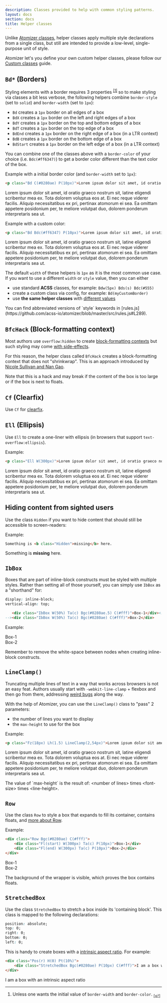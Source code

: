 ```yaml
---
description: Classes provided to help with common styling patterns.
layout: docs
section: docs
title: Helper classes
---
```


Unlike [Atomizer classes](/guides/atomizer-classes.html), helper classes apply multiple style declarations from a single class, but still are intended to provide a low-level, single-purpose unit of style.

<div class="noteBox info">Atomizer let's you define your own custom helper classes, please follow our <a href="./custom-classes.html">Custom classes</a> guide.</div>

## `Bd*` (Borders)

Styling elements with a border requires 3 properties <sup>[[1]](#footnote)</sup><a id="footnote-1"></a> so to make styling via classes a bit less verbose, the following helpers combine `border-style` (set to `solid`) and `border-width` (set to `1px`):

- `Bd` creates a `1px` border on all edges of a box
- `BdX` creates a `1px` border on the left and right edges of a box
- `BdY` creates a `1px` border on the top and bottom edges of a box
- `BdT` creates a `1px` border on the top edge of a box
- `BdEnd` creates a `1px` border on the right edge of a box (in a LTR context)
- `BdB` creates a `1px` border on the bottom edge of a box
- `BdStart` creates a `1px` border on the left edge of a box (in a LTR context)

You can combine one of the classes above with a `border-color` of your choice (i.e. `Bdc(#ff6347)`) to get a border color different than the text color of the box.

Example with a initial border color (and `border-width` set to `1px`):

```html
<p class="Bd C(#0280ae) P(10px)">Lorem ipsum dolor sit amet, id oratio graeco nostrum sit, latine eligendi scribentur mea ex. Tota dolorem voluptua eos at. Ei nec reque viderer facilis. Aliquip necessitatibus ex pri, pertinax atomorum ei sea. Ea omittam appetere posidonium per, te meliore volutpat duo, dolorem ponderum interpretaris sea ut.
```

<p class="Bd C(#0280ae) P(10px)">Lorem ipsum dolor sit amet, id oratio graeco nostrum sit, latine eligendi scribentur mea ex. Tota dolorem voluptua eos at. Ei nec reque viderer facilis. Aliquip necessitatibus ex pri, pertinax atomorum ei sea. Ea omittam appetere posidonium per, te meliore volutpat duo, dolorem ponderum interpretaris sea ut.</p>

Example with a custom color:

```html
<p class="Bd Bdc(#ff6347) P(10px)">Lorem ipsum dolor sit amet, id oratio graeco nostrum sit, latine eligendi scribentur mea ex. Tota dolorem voluptua eos at. Ei nec reque viderer facilis. Aliquip necessitatibus ex pri, pertinax atomorum ei sea. Ea omittam appetere posidonium per, te meliore volutpat duo, dolorem ponderum interpretaris sea ut.</p>
```

<p class="Bd Bdc(#ff6347) P(10px)">Lorem ipsum dolor sit amet, id oratio graeco nostrum sit, latine eligendi scribentur mea ex. Tota dolorem voluptua eos at. Ei nec reque viderer facilis. Aliquip necessitatibus ex pri, pertinax atomorum ei sea. Ea omittam appetere posidonium per, te meliore volutpat duo, dolorem ponderum interpretaris sea ut.</p>

The default `width` of these helpers is `1px` as it is the most common use case. If you want to use a different `width` or `style` value, then you can either

- use standard <b class="Fw(b)">ACSS</b> classes, for example: `Bdw(5px) Bds(s) Bdc(#555)`
- create a custom class via config, for example: `Bd(myCustomBorder)`
- use <strong>the same helper classes</strong> with [different values](helper-classes.htmlthe-special-case-of-border-)

<p class="noteBox info">You can find abbreviated versions of `style` keywords in [rules.js](https://github.com/acss-io/atomizer/blob/master/src/rules.js#L289).</p>

## `BfcHack` (Block-formatting context)

Most authors use `overflow:hidden` to create [block-formatting contexts](http://yuiblog.com/blog/2010/05/19/css-101-block-formatting-contexts/) but such styling may come [with side-effects](http://yuiblog.com/blog/2010/09/27/clearfix-reloaded-overflowhidden-demystified/).

For this reason, the helper class called `BfcHack` creates a block-formatting context that does not &quot;shrinkwrap&quot;. This is an approach introduced by [Nicole Sullivan and Nan Gao](http://www.stubbornella.org/content/2010/12/09/the-hacktastic-zoom-fix/#comment-18394).

<p class="noteBox warning">Note that this is a hack and may break if the content of the box is too large or if the box is next to floats.</p>

## `Cf` (Clearfix)

Use `Cf` for [clearfix](http://yuiblog.com/blog/2010/09/27/clearfix-reloaded-overflowhidden-demystified/).

## `Ell` (Ellipsis)

Use `Ell` to create a one-liner with ellipsis (in browsers that support `text-overflow:ellipsis`).

Example:

```html
<p class="Ell W(300px)">Lorem ipsum dolor sit amet, id oratio graeco nostrum sit, latine eligendi scribentur mea ex. Tota dolorem voluptua eos at. Ei nec reque viderer facilis. Aliquip necessitatibus ex pri, pertinax atomorum ei sea. Ea omittam appetere posidonium per, te meliore volutpat duo, dolorem ponderum interpretaris sea ut.</p>
```

<p class="Ell W(300px)">Lorem ipsum dolor sit amet, id oratio graeco nostrum sit, latine eligendi scribentur mea ex. Tota dolorem voluptua eos at. Ei nec reque viderer facilis. Aliquip necessitatibus ex pri, pertinax atomorum ei sea. Ea omittam appetere posidonium per, te meliore volutpat duo, dolorem ponderum interpretaris sea ut.</p>

## Hiding content from sighted users

Use the class `Hidden` if you want to hide content that should still be accessible to screen-readers:

Example:

```html
Something is <b class="Hidden">missing</b> here.
```

Something is <b class="Hidden">missing</b> here.

## `IbBox`

Boxes that are part of inline-block constructs must be styled with multiple styles. Rather than setting all of those yourself, you can simply use `IbBox` as a &quot;shorthand&quot; for:

```css
display: inline-block;
vertical-align: top;
```

```html
   <div class="IbBox W(50%) Ta(c) Bgc(#0280ae.5) C(#fff)">Box-1</div><!--
--><div class="IbBox W(50%) Ta(c) Bgc(#0280ae) C(#fff)">Box-2</div>
```

Example:

<div class="IbBox W(50%) Ta(c) Bgc(#0280ae.5) C(#fff)">Box-1</div><!--
--><div class="IbBox W(50%) Ta(c) Bgc(#0280ae) C(#fff)">Box-2</div>

<p class="noteBox info">Remember to remove the white-space between nodes when creating inline-block constructs.</p>

## `LineClamp()`

Truncating multiple lines of text in a way that works across browsers is not an easy feat. Authors usually start with `-webkit-line-clamp` + flexbox and then go from there, addressing [weird bugs](https://twitter.com/thierrykoblentz/status/443899465842176000) along the way.

With the help of Atomizer, you can use the `LineClamp()` class to &quot;pass&quot; 2 parameters:

- the number of lines you want to display
- the `max-height` to use for the box

Example:

```html
<p class="Fz(18px) Lh(1.5) LineClamp(2,54px)">Lorem ipsum dolor sit amet, id oratio graeco nostrum sit, latine eligendi scribentur mea ex. Tota dolorem voluptua eos at. Ei nec reque viderer facilis. Aliquip necessitatibus ex pri, pertinax atomorum ei sea. Ea omittam appetere posidonium per, te meliore volutpat duo, dolorem ponderum interpretaris sea ut.</p>
```

<p class="Fz(18px) Lh(1.5) LineClamp(2,54px)">Lorem ipsum dolor sit amet, id oratio graeco nostrum sit, latine eligendi scribentur mea ex. Tota dolorem voluptua eos at. Ei nec reque viderer facilis. Aliquip necessitatibus ex pri, pertinax atomorum ei sea. Ea omittam appetere posidonium per, te meliore volutpat duo, dolorem ponderum interpretaris sea ut.</p>

<p class="noteBox info">The value of `max-height` is the result of: &lt;number of lines&gt; times &lt;font-size&gt; times &lt;line-height&gt;.</p>

## `Row`

Use the class `Row` to style a box that expands to fill its container, contains floats, and <a href="http://cssmojo.com/row_for_grids/">more <span class="Hidden"> about Row</span></a>.

Example:

```html
<div class="Row Bgc(#0280ae) C(#fff)">
    <div class="Fl(start) W(300px) Ta(c) P(10px)">Box-1</div>
    <div class="Fl(end) W(300px) Ta(c) P(10px)">Box-2</div>
</div>
```

<div class="Row Bgc(#0280ae) C(#fff)">
    <div class="Fl(start) W(300px) Ta(c) P(10px)">Box-1</div>
    <div class="Fl(end) W(300px) Ta(c) P(10px)">Box-2</div>
</div>

The background of the wrapper is visible, which proves the box contains floats.

## `StretchedBox`

Use the class `StretchedBox` to stretch a box inside its &#39;containing block&#39;. This class is mapped to the following declarations:

```css
position: absolute;
top: 0;
right: 0;
bottom: 0;
left: 0;
```

This is handy to create boxes with a [intrinsic aspect ratio](http://alistapart.com/article/creating-intrinsic-ratios-for-video). For example:

```html
<div class="Pos(r) H(0) Pt(10%)">
    <div class="StretchedBox Bgc(#0280ae) P(10px) C(#fff)">I am a box with an intrinsic aspect ratio</div>
</div>
```

<div class="Pos(r) H(0) Pt(10%)">
    <div class="StretchedBox Bgc(#0280ae) P(10px) C(#fff)">I am a box with an intrinsic aspect ratio</div>
</div>

---

<div id="footnote"></div>

1. Unless one wants the initial value of `border-width` and `border-color`. <sub>[[↩]](#footnote-1)</sub>
